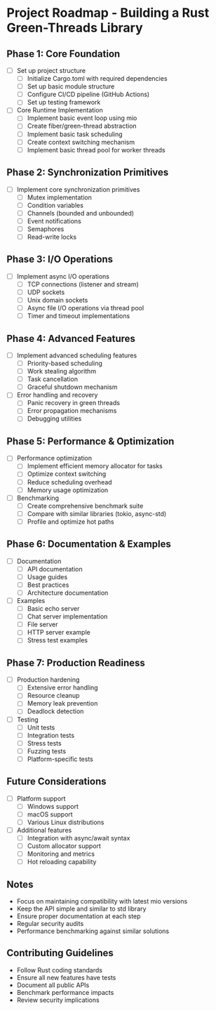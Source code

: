 # Project Roadmap - Building a Rust Green-Threads Library

## Phase 1: Core Foundation
- [ ] Set up project structure
  - [ ] Initialize Cargo.toml with required dependencies
  - [ ] Set up basic module structure
  - [ ] Configure CI/CD pipeline (GitHub Actions)
  - [ ] Set up testing framework

- [ ] Core Runtime Implementation
  - [ ] Implement basic event loop using mio
  - [ ] Create fiber/green-thread abstraction
  - [ ] Implement basic task scheduling
  - [ ] Create context switching mechanism
  - [ ] Implement basic thread pool for worker threads

## Phase 2: Synchronization Primitives
- [ ] Implement core synchronization primitives
  - [ ] Mutex implementation
  - [ ] Condition variables
  - [ ] Channels (bounded and unbounded)
  - [ ] Event notifications
  - [ ] Semaphores
  - [ ] Read-write locks

## Phase 3: I/O Operations
- [ ] Implement async I/O operations
  - [ ] TCP connections (listener and stream)
  - [ ] UDP sockets
  - [ ] Unix domain sockets
  - [ ] Async file I/O operations via thread pool
  - [ ] Timer and timeout implementations

## Phase 4: Advanced Features
- [ ] Implement advanced scheduling features
  - [ ] Priority-based scheduling
  - [ ] Work stealing algorithm
  - [ ] Task cancellation
  - [ ] Graceful shutdown mechanism
  
- [ ] Error handling and recovery
  - [ ] Panic recovery in green threads
  - [ ] Error propagation mechanisms
  - [ ] Debugging utilities

## Phase 5: Performance & Optimization
- [ ] Performance optimization
  - [ ] Implement efficient memory allocator for tasks
  - [ ] Optimize context switching
  - [ ] Reduce scheduling overhead
  - [ ] Memory usage optimization
  
- [ ] Benchmarking
  - [ ] Create comprehensive benchmark suite
  - [ ] Compare with similar libraries (tokio, async-std)
  - [ ] Profile and optimize hot paths

## Phase 6: Documentation & Examples
- [ ] Documentation
  - [ ] API documentation
  - [ ] Usage guides
  - [ ] Best practices
  - [ ] Architecture documentation
  
- [ ] Examples
  - [ ] Basic echo server
  - [ ] Chat server implementation
  - [ ] File server
  - [ ] HTTP server example
  - [ ] Stress test examples

## Phase 7: Production Readiness
- [ ] Production hardening
  - [ ] Extensive error handling
  - [ ] Resource cleanup
  - [ ] Memory leak prevention
  - [ ] Deadlock detection

- [ ] Testing
  - [ ] Unit tests
  - [ ] Integration tests
  - [ ] Stress tests
  - [ ] Fuzzing tests
  - [ ] Platform-specific tests

## Future Considerations
- [ ] Platform support
  - [ ] Windows support
  - [ ] macOS support
  - [ ] Various Linux distributions
  
- [ ] Additional features
  - [ ] Integration with async/await syntax
  - [ ] Custom allocator support
  - [ ] Monitoring and metrics
  - [ ] Hot reloading capability

## Notes
- Focus on maintaining compatibility with latest mio versions
- Keep the API simple and similar to std library
- Ensure proper documentation at each step
- Regular security audits
- Performance benchmarking against similar solutions

## Contributing Guidelines
- Follow Rust coding standards
- Ensure all new features have tests
- Document all public APIs
- Benchmark performance impacts
- Review security implications 
